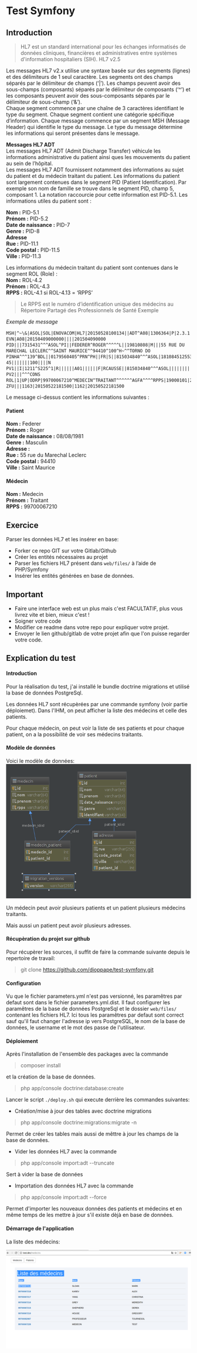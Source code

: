 # Test Symfony

## Introduction
>HL7 est un standard international pour les échanges informatisés de données cliniques, financières et administratives entre systèmes d'information hospitaliers (SIH).
HL7 v2.5

Les messages HL7 v2.x utilise une syntaxe basée sur des segments (lignes) et des délimiteurs de 1 seul caractère. Les segments ont des champs séparés par le délimiteur de champs (‘|’). Les champs peuvent avoir des sous-champs (composants) séparés par le délimiteur de composants (‘^’) et les composants peuvent avoir des sous-composants séparés par le délimiteur de sous-champ (‘&’).   
Chaque segment commence par une chaîne de 3 caractères identifiant le type du segment. Chaque segment contient une catégorie spécifique d’information. Chaque message commence par un segment MSH (Message Header) qui identifie le type du message. Le type du message détermine les informations qui seront présentes dans le message.  

**Messages HL7 ADT**  
Les messages HL7 ADT (Admit Discharge Transfer) véhicule les informations administrative du patient ainsi ques les mouvements du patient au sein de l’hôpital.  
Les messages HL7 ADT fournissent notamment des informations au sujet du patient et du médecin traitant du patient.
Les informations du patient sont largement contenues dans le segment PID (Patient Identification). Par exemple son nom de famille se trouve dans le segment PID, champ 5, composant 1. La notation raccourcie pour cette information est PID-5.1. 
Les informations utiles du patient sont :

**Nom :** PID-5.1  
**Prénom :** PID-5.2  
**Date de naissance :** PID-7  
**Genre :** PID-8  
**Adresse**  
**Rue :** PID-11.1  
**Code postal :** PID-11.5  
**Ville :** PID-11.3

Les informations du médecin traitant du patient sont contenues dans le segment ROL (Role) :  
**Nom :** ROL-4.2  
**Prénom :** ROL-4.3  
**RPPS :** ROL-4.1 si ROL-4.13 = ‘RPPS’  

>Le RPPS est le numéro d’identification unique des médecins au Répertoire Partagé des Professionnels de Santé
Exemple

*Exemple de message*
```
MSH|^~\&|ASOL|SOL|ENOVACOM|HL7|20150528100134||ADT^A08|1306364|P|2.3.1||||||8859/1
EVN|A08|20150409000000||||201504090000
PID|||7315431^^^ASOL^PI||FEDERER^ROGER^^^^^L||19810808|M|||55 RUE DU MARECHAL LECLERC^^SAINT MAURICE^^94410^100^H~^^TORNO DO PINHA^^^139^BDL||0179560405^PRN^PH||FR|S||815034840^^^ASOL|1810845125532 45|||||||100||||N
PV1||I|1211^S225^1|R||||||A01||||||F|RCAUSSE||815034840^^^ASOL|||||||||||||||||||||||||20150508174100|||0|||1|A
PV2|||^^^CONS
ROL|1|UP|ODRP|99700067210^MEDECIN^TRAITANT^^^^^^AGFA^^^^RPPS|19000101|29991231
ZFU|||1163|20150522181500|1162|20150522181500
```
Le message ci-dessus contient les informations suivantes : 
#### Patient
**Nom :** Federer  
**Prénom :** Roger  
**Date de naissance :** 08/08/1981  
**Genre :** Masculin  
**Adresse :**  
**Rue :** 55 rue du Marechal Leclerc  
**Code postal :** 94410  
**Ville :** Saint Maurice  
#### Médecin
**Nom :** Medecin  
**Prénom :** Traitant  
**RPPS :** 99700067210  

## Exercice
Parser les données HL7 et les insérer en base:

* Forker ce repo GIT sur votre Gitlab/Github
* Créer les entités nécessaires au projet
* Parser les fichiers HL7 présent dans `web/files/` à l’aide de PHP/Symfony
* Insérer les entités générées en base de données.

## Important
* Faire une interface web est un plus mais c'est FACULTATIF, plus vous livrez vite et bien, mieux c'est !
* Soigner votre code
* Modifier ce readme dans votre repo pour expliquer votre projet.
* Envoyer le lien github/gitlab de votre projet afin que l'on puisse regarder votre code.

## Explication du test

#### Introduction

Pour la réalisation du test, j'ai installé le bundle doctrine migrations et utilisé la base de données PostgreSql.

Les données HL7 sont récupèrées par une commande symfony (voir partie déploiemet). Dans l'IHM, on peut afficher la liste des médecins et celle des patients.

Pour chaque médecin, on peut voir la liste de ses patients et pour chaque patient, on a la possibilité de voir ses médecins traitants.


#### Modèle de données
Voici le modèle de données:
![alt text](model.png)

Un médecin peut avoir plusieurs patients et un patient plusieurs médecins traitants.

Mais aussi un patient peut avoir plusieurs adresses.

#### Récupèration du projet sur github

Pour récupèrer les sources, il suffit de faire la commande suivante depuis le repertoire de travail:
>git clone https://github.com/dioppape/test-symfony.git

#### Configuration
Vu que le fichier parameters.yml n'est pas versionné, les paramêtres par defaut sont dans le fichier parameters.yml.dist.
Il faut configurer les paramêtres de la base de données PostgreSql et le dossier `web/files/` contenant les fichiers HL7.
Ici tous les paramêtres par defaut sont correct sauf qu'il faut changer l'adresse ip vers PostgreSQL, le nom de la base de données, le username et le mot des passe de l'utilisateur.

#### Déploiement

Après l'installation de l'ensemble des packages avec la commande
>composer install

et la création de la base de données.
> php app/console doctrine:database:create

Lancer le script  `./deploy.sh` qui execute derrière les commandes suivantes:

* Création/mise à jour des tables avec doctrine migrations
> php app/console doctrine:migrations:migrate -n

Permet de créer les tables mais aussi de mêttre à jour les champs de la base de données.

* Vider les données HL7 avec la commande
>php app/console import:adt --truncate

Sert à vider la base de données

* Importation des données HL7 avec la commande
>php app/console import:adt --force

Permet d'importer les nouveaux données des patients et médecins et en même temps de les mettre à jour s'il existe dèjà en base de données.

 
#### Démarrage de l'application
La liste des médecins:

![alt text](home.png)



